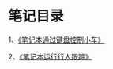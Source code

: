 # 笔记目录

1、[《笔记本通过键盘控制小车》](https://github.com/present-cjn/BZ-work/blob/main/%E7%AC%94%E8%AE%B0%E6%9C%AC%E9%80%9A%E8%BF%87%E9%94%AE%E7%9B%98%E6%8E%A7%E5%88%B6%E5%B0%8F%E8%BD%A6.md)

2、[《笔记本运行行人跟踪》](https://github.com/present-cjn/BZ-work/blob/main/%E7%AC%94%E8%AE%B0%E6%9C%AC%E8%BF%90%E8%A1%8C%E8%A1%8C%E4%BA%BA%E8%B7%9F%E8%B8%AA.md)

